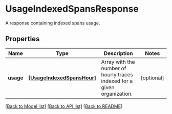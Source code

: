 # UsageIndexedSpansResponse

A response containing indexed spans usage.
## Properties
Name | Type | Description | Notes
------------ | ------------- | ------------- | -------------
**usage** | [**[UsageIndexedSpansHour]**](UsageIndexedSpansHour.md) | Array with the number of hourly traces indexed for a given organization. | [optional] 

[[Back to Model list]](README.md#documentation-for-models) [[Back to API list]](README.md#documentation-for-api-endpoints) [[Back to README]](README.md)


